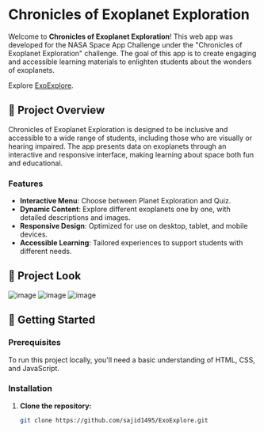 # Chronicles of Exoplanet Exploration

Welcome to **Chronicles of Exoplanet Exploration**! This web app was developed for the NASA Space App Challenge under the "Chronicles of Exoplanet Exploration" challenge. The goal of this app is to create engaging and accessible learning materials to enlighten students about the wonders of exoplanets.

Explore [ExoExplore](https://exoexplore.netlify.app/).

## 🌌 Project Overview

Chronicles of Exoplanet Exploration is designed to be inclusive and accessible to a wide range of students, including those who are visually or hearing impaired. The app presents data on exoplanets through an interactive and responsive interface, making learning about space both fun and educational.

### Features

- **Interactive Menu**: Choose between Planet Exploration and Quiz.
- **Dynamic Content**: Explore different exoplanets one by one, with detailed descriptions and images.
- **Responsive Design**: Optimized for use on desktop, tablet, and mobile devices.
- **Accessible Learning**: Tailored experiences to support students with different needs.

## 🌌 Project Look
![image](https://github.com/user-attachments/assets/65e38661-a79b-41d0-849b-2de099c73a2f)
![image](https://github.com/user-attachments/assets/80093f8f-ee40-43c9-b963-7f5dbe93a415)
![image](https://github.com/user-attachments/assets/068eb80d-ba0d-499c-8f14-77e470764034)




## 🚀 Getting Started

### Prerequisites

To run this project locally, you'll need a basic understanding of HTML, CSS, and JavaScript.

### Installation

1. **Clone the repository:**
   ```bash
   git clone https://github.com/sajid1495/ExoExplore.git
